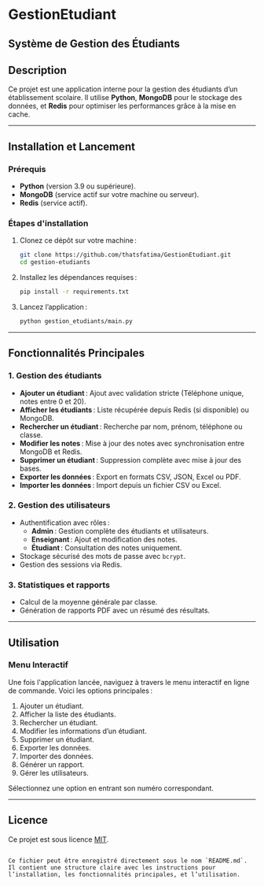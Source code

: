 # GestionEtudiant

## Système de Gestion des Étudiants

## **Description**
Ce projet est une application interne pour la gestion des étudiants d’un établissement scolaire. Il utilise **Python**, **MongoDB** pour le stockage des données, et **Redis** pour optimiser les performances grâce à la mise en cache.

---

## **Installation et Lancement**

### **Prérequis**
- **Python** (version 3.9 ou supérieure).
- **MongoDB** (service actif sur votre machine ou serveur).
- **Redis** (service actif).

### **Étapes d'installation**
1. Clonez ce dépôt sur votre machine :
   ```bash
   git clone https://github.com/thatsfatima/GestionEtudiant.git
   cd gestion-etudiants
   ```

2. Installez les dépendances requises :
   ```bash
   pip install -r requirements.txt
   ```

3. Lancez l’application :
   ```bash
   python gestion_etudiants/main.py
   ```

---

## **Fonctionnalités Principales**

### **1. Gestion des étudiants**
- **Ajouter un étudiant** : Ajout avec validation stricte (Téléphone unique, notes entre 0 et 20).
- **Afficher les étudiants** : Liste récupérée depuis Redis (si disponible) ou MongoDB.
- **Rechercher un étudiant** : Recherche par nom, prénom, téléphone ou classe.
- **Modifier les notes** : Mise à jour des notes avec synchronisation entre MongoDB et Redis.
- **Supprimer un étudiant** : Suppression complète avec mise à jour des bases.
- **Exporter les données** : Export en formats CSV, JSON, Excel ou PDF.
- **Importer les données** : Import depuis un fichier CSV ou Excel.

### **2. Gestion des utilisateurs**
- Authentification avec rôles :
  - **Admin** : Gestion complète des étudiants et utilisateurs.
  - **Enseignant** : Ajout et modification des notes.
  - **Étudiant** : Consultation des notes uniquement.
- Stockage sécurisé des mots de passe avec `bcrypt`.
- Gestion des sessions via Redis.

### **3. Statistiques et rapports**
- Calcul de la moyenne générale par classe.
- Génération de rapports PDF avec un résumé des résultats.

---

## **Utilisation**

### **Menu Interactif**
Une fois l'application lancée, naviguez à travers le menu interactif en ligne de commande. Voici les options principales :
1. Ajouter un étudiant.
2. Afficher la liste des étudiants.
3. Rechercher un étudiant.
4. Modifier les informations d’un étudiant.
5. Supprimer un étudiant.
6. Exporter les données.
7. Importer des données.
8. Générer un rapport.
9. Gérer les utilisateurs.

Sélectionnez une option en entrant son numéro correspondant.

---

## **Licence**
Ce projet est sous licence [MIT](https://opensource.org/licenses/MIT).
```

Ce fichier peut être enregistré directement sous le nom `README.md`. Il contient une structure claire avec les instructions pour l’installation, les fonctionnalités principales, et l’utilisation.
```

